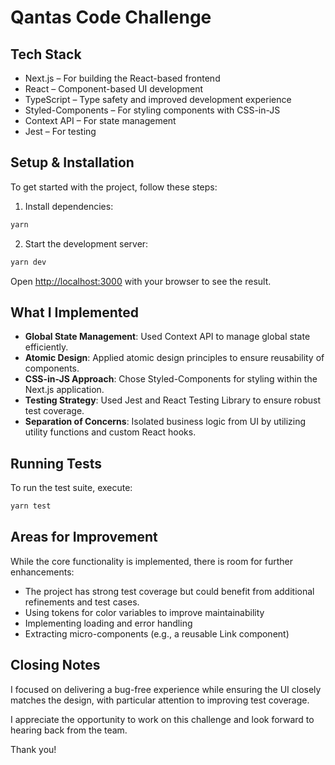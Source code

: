 # Qantas Code Challenge

## Tech Stack

- Next.js – For building the React-based frontend
- React – Component-based UI development
- TypeScript – Type safety and improved development experience
- Styled-Components – For styling components with CSS-in-JS
- Context API – For state management
- Jest – For testing

## Setup & Installation

To get started with the project, follow these steps:

1. Install dependencies:

```bash
yarn
```

2. Start the development server:

```bash
yarn dev
```

Open [http://localhost:3000](http://localhost:3000) with your browser to see the result.

## What I Implemented

- **Global State Management**: Used Context API to manage global state efficiently.
- **Atomic Design**: Applied atomic design principles to ensure reusability of components.
- **CSS-in-JS Approach**: Chose Styled-Components for styling within the Next.js application.
- **Testing Strategy**: Used Jest and React Testing Library to ensure robust test coverage.
- **Separation of Concerns**: Isolated business logic from UI by utilizing utility functions and custom React hooks.

## Running Tests

To run the test suite, execute:

```bash
yarn test
```

## Areas for Improvement

While the core functionality is implemented, there is room for further enhancements:

- The project has strong test coverage but could benefit from additional refinements and test cases.
- Using tokens for color variables to improve maintainability
- Implementing loading and error handling
- Extracting micro-components (e.g., a reusable Link component)

## Closing Notes

I focused on delivering a bug-free experience while ensuring the UI closely matches the design, with particular attention to improving test coverage.

I appreciate the opportunity to work on this challenge and look forward to hearing back from the team.

Thank you!
